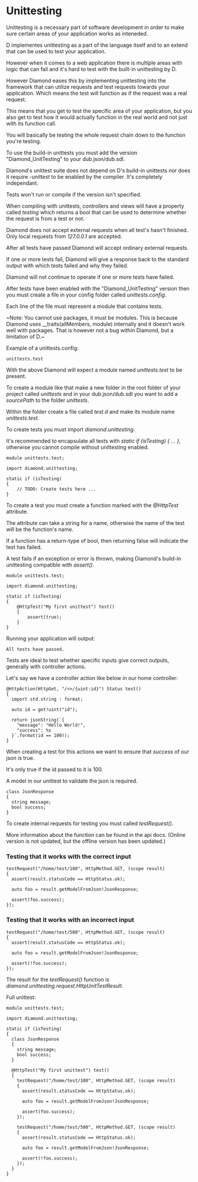 # Unittesting

Unittesting is a necessary part of software development in order to make sure certain areas of your application works as inteneded.

D implementes unittesting as a part of the language itself and to an extend that can be used to test your application.

However when it comes to a web application there is multiple areas with logic that can fail and it's hard to test with the built-in unittesting by D.

However Diamond eases this by implementing unittesting into the framework that can utilize requests and test requests towards your application. Which means the test will function as if the request was a real request.

This means that you get to test the specific area of your application, but you also get to test how it would actually function in the real world and not just with its function call.

You will basically be testing the whole request chain down to the function you're testing.

To use the build-in unittests you must add the version "Diamond_UnitTesting" to your dub.json/dub.sdl.

Diamond's unittest suite does not depend on D's build-in unittests nor does it require *-unittest* to be enabled by the compiler. It's completely independant.

Tests won't run or compile if the version isn't specified.

When compiling with unittests, controllers and views will have a property called *testing* which returns a bool that can be used to determine whether the request is from a test or not.

Diamond does not accept external requests when all test's hasn't finished. Only local requests from *127.0.0.1* are accepted.

After all tests have passed Diamond will accept ordinary external requests.

If one or more tests fail, Diamond will give a response back to the standard output with which tests failed and why they failed.

Diamond will not continue to operate if one or more tests have failed.

After tests have been enabled with the "Diamond_UnitTesting" version then you must create a file in your config folder called *unittests.config*.

Each line of the file must represent a module that contains tests.

~Note: You cannot use packages, it must be modules. This is because Diamond uses __traits(allMembers, module) internally and it doesn't work well with packages. That is however not a bug within Diamond, but a limitation of D.~

Example of a unittests.config:

```
unittests.test
```

With the above Diamond will expect a module named *unittests.test* to be present.

To create a module like that make a new folder in the root folder of your project called *unittests* and in your dub.json/dub.sdl you want to add a *sourcePath* to the folder *unittests*.

Within the folder create a file called *test.d* and make its module name *unittests.test*.

To create tests you must import *diamond.unittesting*.

It's recommended to encapsulate all tests with *static if (isTesting) { ... }*, otherwise you cannot compile without unittesting enabled.

```
module unittests.test;

import diamond.unittesting;

static if (isTesting)
{
    // TODO: Create tests here ...
}
```

To create a test you must create a function marked with the *@HttpTest* attribute.

The attribute can take a string for a name, otherwise the name of the test will be the function's name.

If a function has a return-type of bool, then returning false will indicate the test has failed.

A test fails if an exception or error is thrown, making Diamond's build-in unittesting compatible with *assert()*.

```
module unittests.test;

import diamond.unittesting;

static if (isTesting)
{
    @HttpTest("My first unittest") test()
    {
        assert(true);
    }
}
```

Running your application will output:

```
All tests have passed.
```

Tests are ideal to test whether specific inputs give correct outputs, generally with controller actions.

Let's say we have a controller action like below in our home controller:

```
@HttpAction(HttpGet, "/<>/{uint:id}") Status test()
{
  import std.string : format;

  auto id = get!uint("id");

  return jsonString(`{
    "message": "Hello World!",
    "success": %s
  }`.format(id == 100));
}
```

When creating a test for this actions we want to ensure that *success* of our json is true.

It's only true if the id passed to it is 100.

A model in our unittest to validate the json is required.

```
class JsonResponse
{
  string message;
  bool success;
}
```

To create internal requests for testing you must called *testRequest()*.

More information about the function can be found in the api docs. (Online version is not updated, but the offline version has been updated.)

### Testing that it works with the correct input

```
testRequest("/home/test/100", HttpMethod.GET, (scope result)
{
  assert(result.statusCode == HttpStatus.ok);

  auto foo = result.getModelFromJson!JsonResponse;

  assert(foo.success);
});
```

### Testing that it works with an incorrect input

```
testRequest("/home/test/500", HttpMethod.GET, (scope result)
{
  assert(result.statusCode == HttpStatus.ok);

  auto foo = result.getModelFromJson!JsonResponse;

  assert(!foo.success);
});
```

The result for the *testRequest()* function is *diamond.unittesting.request.HttpUnitTestResult*.

Full unittest:

```
module unittests.test;

import diamond.unittesting;

static if (isTesting)
{
  class JsonResponse
  {
    string message;
    bool success;
  }

  @HttpTest("My first unittest") test()
  {
    testRequest("/home/test/100", HttpMethod.GET, (scope result)
    {
      assert(result.statusCode == HttpStatus.ok);

      auto foo = result.getModelFromJson!JsonResponse;

      assert(foo.success);
    });

    testRequest("/home/test/500", HttpMethod.GET, (scope result)
    {
      assert(result.statusCode == HttpStatus.ok);

      auto foo = result.getModelFromJson!JsonResponse;

      assert(!foo.success);
    });
  }
}
```
